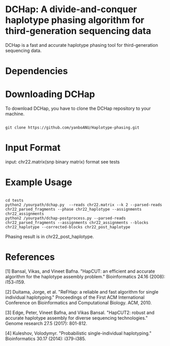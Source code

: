 # DCHap: A divide-and-conquer haplotype phasing algorithm for third-generation sequencing data

DCHap is a fast and accurate haplotype phasing tool for third-generation sequencing data.

# Dependencies


# Downloading DCHap

To download DCHap, you have to clone the DCHap repository to your machine.

<pre><code>
git clone https://github.com/yanboANU/Haplotype-phasing.git
</code></pre>

# Input Format
input: chr22.matrix(snp binary matrix) format see tests


# Example Usage

<pre><code>
cd tests
python2 /yourpath/dchap.py  --reads chr22.matrix --k 2 --parsed-reads chr22_parsed_fragments --phase chr22_haplotype --assignments chr22_assignments
python2 /yourpath/dchap-postprocess.py --parsed-reads chr22_parsed_fragments --assignments chr22_assignments --blocks chr22_haplotype --corrected-blocks chr22_post_haplotype
</code></pre>

Phasing result is in chr22_post_haplotype.

# References
[1] Bansal, Vikas, and Vineet Bafna. "HapCUT: an efficient and accurate algorithm for the haplotype assembly problem." Bioinformatics 24.16 (2008): i153-i159.

[2] Duitama, Jorge, et al. "ReFHap: a reliable and fast algorithm for single individual haplotyping." Proceedings of the First ACM International Conference on Bioinformatics and Computational Biology. ACM, 2010.

[3] Edge, Peter, Vineet Bafna, and Vikas Bansal. "HapCUT2: robust and accurate haplotype assembly for diverse sequencing technologies." Genome research 27.5 (2017): 801-812.

[4] Kuleshov, Volodymyr. "Probabilistic single-individual haplotyping." Bioinformatics 30.17 (2014): i379-i385.
